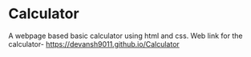 # Calculator
A webpage based basic calculator using html and css. Web link for the calculator- https://devansh9011.github.io/Calculator
